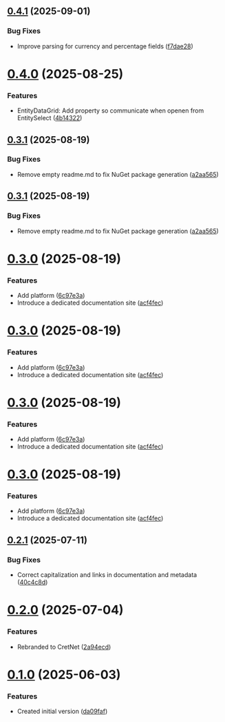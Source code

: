 ## [0.4.1](https://github.com/yveslaurentcreton/CretNet/compare/v0.4.0...v0.4.1) (2025-09-01)


### Bug Fixes

* Improve parsing for currency and percentage fields ([f7dae28](https://github.com/yveslaurentcreton/CretNet/commit/f7dae28f5da33e46b43dbb496fb3748e9c691c9b))

# [0.4.0](https://github.com/yveslaurentcreton/CretNet/compare/v0.3.1...v0.4.0) (2025-08-25)


### Features

* EntityDataGrid: Add property so communicate when openen from EntitySelect ([4b14322](https://github.com/yveslaurentcreton/CretNet/commit/4b143225fc012c36a36fb68e07a8ae3d9434d88b))

## [0.3.1](https://github.com/yveslaurentcreton/CretNet/compare/v0.3.0...v0.3.1) (2025-08-19)


### Bug Fixes

* Remove empty readme.md to fix NuGet package generation ([a2aa565](https://github.com/yveslaurentcreton/CretNet/commit/a2aa5650d02f4454c203de273191d488687ca8d4))

## [0.3.1](https://github.com/yveslaurentcreton/CretNet/compare/v0.3.0...v0.3.1) (2025-08-19)


### Bug Fixes

* Remove empty readme.md to fix NuGet package generation ([a2aa565](https://github.com/yveslaurentcreton/CretNet/commit/a2aa5650d02f4454c203de273191d488687ca8d4))

# [0.3.0](https://github.com/yveslaurentcreton/CretNet/compare/v0.2.1...v0.3.0) (2025-08-19)


### Features

* Add platform ([6c97e3a](https://github.com/yveslaurentcreton/CretNet/commit/6c97e3afad759b4c81e26274e93e443244af1b46))
* Introduce a dedicated documentation site ([acf4fec](https://github.com/yveslaurentcreton/CretNet/commit/acf4fecfbfada6f79a10521570126bf94315201f))

# [0.3.0](https://github.com/yveslaurentcreton/CretNet/compare/v0.2.1...v0.3.0) (2025-08-19)


### Features

* Add platform ([6c97e3a](https://github.com/yveslaurentcreton/CretNet/commit/6c97e3afad759b4c81e26274e93e443244af1b46))
* Introduce a dedicated documentation site ([acf4fec](https://github.com/yveslaurentcreton/CretNet/commit/acf4fecfbfada6f79a10521570126bf94315201f))

# [0.3.0](https://github.com/yveslaurentcreton/CretNet/compare/v0.2.1...v0.3.0) (2025-08-19)


### Features

* Add platform ([6c97e3a](https://github.com/yveslaurentcreton/CretNet/commit/6c97e3afad759b4c81e26274e93e443244af1b46))
* Introduce a dedicated documentation site ([acf4fec](https://github.com/yveslaurentcreton/CretNet/commit/acf4fecfbfada6f79a10521570126bf94315201f))

# [0.3.0](https://github.com/yveslaurentcreton/CretNet/compare/v0.2.1...v0.3.0) (2025-08-19)


### Features

* Add platform ([6c97e3a](https://github.com/yveslaurentcreton/CretNet/commit/6c97e3afad759b4c81e26274e93e443244af1b46))
* Introduce a dedicated documentation site ([acf4fec](https://github.com/yveslaurentcreton/CretNet/commit/acf4fecfbfada6f79a10521570126bf94315201f))

## [0.2.1](https://github.com/yveslaurentcreton/CretNet/compare/v0.2.0...v0.2.1) (2025-07-11)


### Bug Fixes

* Correct capitalization and links in documentation and metadata ([40c4c8d](https://github.com/yveslaurentcreton/CretNet/commit/40c4c8de0e4272293fe2704328bf1ec591cb6929))

# [0.2.0](https://github.com/yveslaurentcreton/CretNet/compare/v0.1.0...v0.2.0) (2025-07-04)


### Features

* Rebranded to CretNet ([2a94ecd](https://github.com/yveslaurentcreton/CretNet/commit/2a94ecd82c038837ff43eeeb58cb579fe4acf40d))

# [0.1.0](https://github.com/yveslaurentcreton/CretNet/compare/v0.0.0...v0.1.0) (2025-06-03)


### Features

* Created initial version ([da09faf](https://github.com/yveslaurentcreton/CretNet/commit/da09faf0f0eca84a89d62d16362be9fa921ee192))
